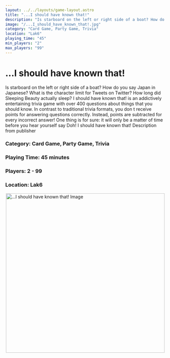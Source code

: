 ```yaml
---
layout: ../../layouts/game-layout.astro
title: "...I should have known that!"
description: "Is starboard on the left or right side of a boat? How do you say  Japan  in Japanese? What is the character limit for Tweets on Twitter? How long did Sleeping Beauty actually sleep?   I should have known that! is an addictively entertaining trivia game with over 400 questions about things that you should know."
image: "/...I_should_have_known_that!.jpg"
category: "Card Game, Party Game, Trivia"
location: "Lak6"
playing_time: "45"
min_players: "2"
max_players: "99"
---
```

# ...I should have known that!

Is starboard on the left or right side of a boat? How do you say  Japan  in Japanese? What is the character limit for Tweets on Twitter? How long did Sleeping Beauty actually sleep?   I should have known that! is an addictively entertaining trivia game with over 400 questions about things that you should know. In contrast to traditional trivia formats, you don t receive points for answering questions correctly. Instead, points are subtracted for every incorrect answer! One thing is for sure: it will only be a matter of time before you hear yourself say  Doh!  I should have known that!    Description from publisher  

### Category: Card Game, Party Game, Trivia

### Playing Time: 45 minutes

### Players: 2 - 99

### Location: Lak6

<img src="/...I_should_have_known_that!.jpg" alt="...I should have known that! Image" width="500" style="display: block; margin: 0 auto">

    